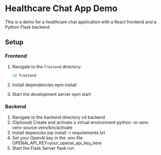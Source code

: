 # Healthcare Chat App Demo

This is a demo for a healthcare chat application with a React frontend and a Python Flask backend.

## Setup

### Frontend

1. Navigate to the `frontend` directory:
   ```bash
   cd frontend
2. Install dependencies
    npm install

3. Start the development server
    npm start


### Backend

1. Navigate to the backend directory
    cd backend
2. (Optional) Create and activate a virtual environment
    python -m venv venv
    source venv/bin/activate
3. Install depencies
    pip install -r requirements.txt
4. Set your OpenAI key in the .env file
    OPENAI_API_KEY=your_openai_api_key_here
5. Start the Flask Server
    flask run
    